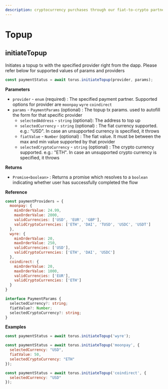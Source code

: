```yaml
---
description: cryptocurrency purchases through our fiat-to-crypto partners
---
```


# Topup

## initiateTopup

Initiates a topup tx with the specified provider right from the dapp. Please refer below for supported values of params and providers

```javascript
const paymentStatus = await torus.initiateTopup(provider, params);
```

**Parameters**

* `provider` - `enum` \(required\) : The specified payment partner. Supported options for provider are `moonpay` `wyre` `coindirect`
* `params` - `PaymentParams` \(optional\) : The topup tx params. used to autofill the form for that specific provider
  * `selectedAddress` - `string` \(optional\): The address to top up
  * `selectedCurrency` - `string` \(optional\) : The fiat currency supported. e.g.: "USD". In case an unsupported currency is specified, it throws
  * `fiatValue` - `Number` \(optional\) : The fiat value. It must be between the max and min value supported by that provider
  * `selectedCryptoCurrency` - `string` \(optional\) : The crypto currency supported. e.g.: "ETH". In case an unsupported crypto currency is specified, it throws

**Returns**

* `Promise<boolean>` : Returns a promise which resolves to a `boolean` indicating whether user has successfully completed the flow

**Reference**

```javascript
const paymentProviders = {
  moonpay: {
    minOrderValue: 24.99,
    maxOrderValue: 2000,
    validCurrencies: ['USD', 'EUR', 'GBP'],
    validCryptoCurrencies: ['ETH', 'DAI', 'TUSD', 'USDC', 'USDT']
  },
  wyre: {
    minOrderValue: 20,
    maxOrderValue: 250,
    validCurrencies: ['USD'],
    validCryptoCurrencies: ['ETH', 'DAI', 'USDC']
  },
  coindirect: {
    minOrderValue: 20,
    maxOrderValue: 1000,
    validCurrencies: ['EUR'],
    validCryptoCurrencies: ['ETH']
  }
}
```

```typescript
interface PaymentParams {
  selectedCurrency?: string;
  fiatValue?: Number;
  selectedCryptoCurrency?: string;  
}
```

**Examples**

```javascript
const paymentStatus = await torus.initiateTopup('wyre');
```

```javascript
const paymentStatus = await torus.initiateTopup('moonpay', {
  selectedCurrency: "USD",
  fiatValue: 50,
  selectedCryptoCurrency: "ETH"
});
```

```javascript
const paymentStatus = await torus.initiateTopup('coindirect', {
  selectedCurrency: "USD"
});
```

